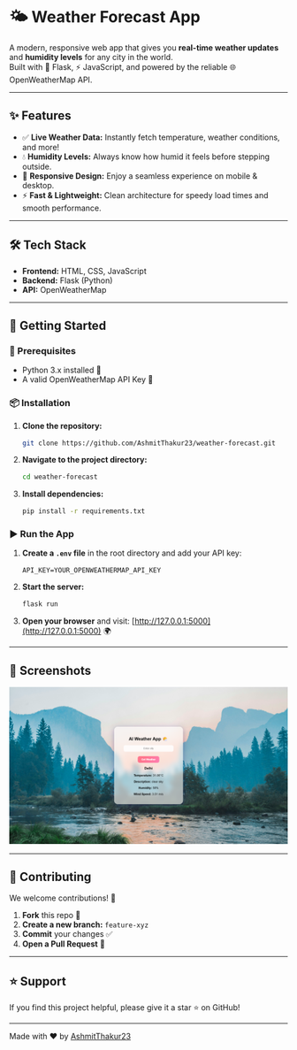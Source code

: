 # 🌤️ Weather Forecast App

A modern, responsive web app that gives you **real-time weather updates** and **humidity levels** for any city in the world.  
Built with 🐍 Flask, ⚡ JavaScript, and powered by the reliable 🌐 OpenWeatherMap API.

---

## ✨ Features

- ✅ **Live Weather Data:** Instantly fetch temperature, weather conditions, and more!
- 💧 **Humidity Levels:** Always know how humid it feels before stepping outside.
- 📱 **Responsive Design:** Enjoy a seamless experience on mobile & desktop.
- ⚡ **Fast & Lightweight:** Clean architecture for speedy load times and smooth performance.

---

## 🛠️ Tech Stack

- **Frontend:** HTML, CSS, JavaScript
- **Backend:** Flask (Python)
- **API:** OpenWeatherMap

---

## 🚀 Getting Started

### 🔧 Prerequisites

- Python 3.x installed 🐍
- A valid OpenWeatherMap API Key 🔑

### 📦 Installation

1. **Clone the repository:**
   ```bash
   git clone https://github.com/AshmitThakur23/weather-forecast.git
   ```
2. **Navigate to the project directory:**
   ```bash
   cd weather-forecast
   ```
3. **Install dependencies:**
   ```bash
   pip install -r requirements.txt
   ```

### ▶️ Run the App

1. **Create a `.env` file** in the root directory and add your API key:
   ```
   API_KEY=YOUR_OPENWEATHERMAP_API_KEY
   ```
2. **Start the server:**
   ```bash
   flask run
   ```
3. **Open your browser** and visit: [http://127.0.0.1:5000](http://127.0.0.1:5000) 🌍

---

## 📸 Screenshots

![App Screenshot](Screenshot%202025-09-06%20185201.png)

---

## 🤝 Contributing

We welcome contributions! 🎉

1. **Fork** this repo 🍴
2. **Create a new branch:** `feature-xyz`
3. **Commit** your changes ✅
4. **Open a Pull Request** 🚀

---

## ⭐ Support

If you find this project helpful, please give it a star ⭐ on GitHub!

---

Made with ❤️ by [AshmitThakur23](https://github.com/AshmitThakur23)

